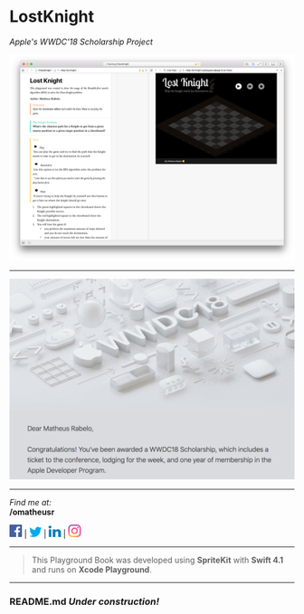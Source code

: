 # **LostKnight**
*Apple's WWDC'18 Scholarship Project*

![LostKnight Screenshot](https://github.com/omatheusr/LostKnight-WWDC18/blob/master/Images/screenshot-playground.png?raw=true)

---

![Scholarship winner!](https://github.com/omatheusr/LostKnight-WWDC18/blob/master/Images/screenshot-email.png?raw=true)

---

*Find me at:*  
**/omatheusr**

[<img src="https://github.com/omatheusr/LostKnight-WWDC18/blob/master/Images/icon-facebook.png?raw=true" alt="Facebook" width="22">](https://www.facebook.com/omatheusr) |
[<img src="https://github.com/omatheusr/LostKnight-WWDC18/blob/master/Images/icon-twitter.png?raw=true" alt="Twitter" width="22">](http://www.twitter.com/omatheusr/) |
[<img src="https://github.com/omatheusr/LostKnight-WWDC18/blob/master/Images/icon-linkedin.png?raw=true" alt="LinkedIn" width="22">](https://br.linkedin.com/in/omatheusr) |
[<img src="https://github.com/omatheusr/LostKnight-WWDC18/blob/master/Images/icon-instagram.png?raw=true" alt="LinkedIn" width="22">](https://www.instagram.com/omatheusr)


---

> This Playground Book was developed using **SpriteKit** with **Swift 4.1** and runs on **Xcode Playground**.

---

### **README.md _Under construction!_**
